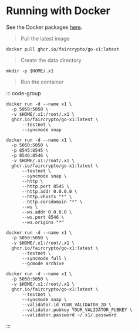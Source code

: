 # Running with Docker

See the Docker packages [here](https://github.com/nibty/faircrypto/pkgs/container/go-x1).

> Pull the latest image
```shell
docker pull ghcr.io/faircrypto/go-x1:latest
```

> Create the data directory
```shell
mkdir -p $HOME/.x1
```

> Run the container

::: code-group

```shell [Full Node]
docker run -d --name x1 \
  -p 5050:5050 \
  -v $HOME/.x1:/root/.x1 \
  ghcr.io/faircrypto/go-x1:latest \
      --testnet \
      --syncmode snap
```

```shell [API Node]
docker run -d --name x1 \
  -p 5050:5050 \
  -p 8545:8545 \
  -p 8546:8546 \
  -v $HOME/.x1:/root/.x1 \
  ghcr.io/faircrypto/go-x1:latest \
      --testnet \
      --syncmode snap \
      --http \
      --http.port 8545 \
      --http.addr 0.0.0.0 \
      --http.vhosts "*" \
      --http.corsdomain "*" \
      --ws \
      --ws.addr 0.0.0.0 \
      --ws.port 8546 \
      --ws.origins "*"
```

```shell [Archive Node]
docker run -d --name x1 \
  -p 5050:5050 \
  -v $HOME/.x1:/root/.x1 \
  ghcr.io/faircrypto/go-x1:latest \
      --testnet \
      --syncmode full \
      --gcmode archive
```

```shell [Validator Node]
docker run -d --name x1 \
  -p 5050:5050 \
  -v $HOME/.x1:/root/.x1 \
  ghcr.io/faircrypto/go-x1:latest \
      --testnet \
      --syncmode snap \
      --validator.id YOUR_VALIDATOR_ID \
      --validator.pubkey YOUR_VALIDATOR_PUBKEY \
      --validator.password ~/.x1/.password
```

:::
